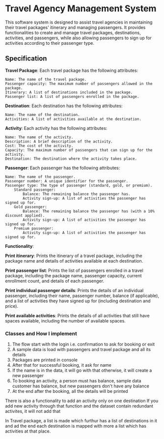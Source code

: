 # Travel Agency Management System
This software system is designed to assist travel agencies in maintaining their travel packages' itinerary and managing passengers. It provides functionalities to create and manage travel packages, destinations, activities, and passengers, while also allowing passengers to sign up for activities according to their passenger type.

## Specification
**Travel Package**: Each travel package has the following attributes:

    Name: The name of the travel package.
    Passenger capacity: The maximum number of passengers allowed in the package.
    Itinerary: A list of destinations included in the package.
    Passenger list: A list of passengers enrolled in the package.
        
**Destination**: Each destination has the following attributes:

    Name: The name of the destination.
    Activities: A list of activities available at the destination.
    
**Activity**: Each activity has the following attributes:

    Name: The name of the activity.
    Description: A brief description of the activity.
    Cost: The cost of the activity.
    Capacity: The maximum number of passengers that can sign up for the activity.
    Destination: The destination where the activity takes place.

**Passenger**: Each passenger has the following attributes:

    Name: The name of the passenger.
    Passenger number: A unique identifier for the passenger.
    Passenger type: The type of passenger (standard, gold, or premium).
        Standard passenger:
            Balance: The remaining balance the passenger has.
            Activity sign-up: A list of activities the passenger has signed up for.
        Gold passenger:
            Balance: The remaining balance the passenger has (with a 10% discount applied).
            Activity sign-up: A list of activities the passenger has signed up for.
        Premium passenger:
            Activity sign-up: A list of activities the passenger has signed up for.

**Functionality**:

**Print itinerary**: Prints the itinerary of a travel package, including the package name and details of activities available at each destination.

**Print passenger list**: Prints the list of passengers enrolled in a travel package, including the package name, passenger capacity, current enrollment count, and details of each passenger.

**Print individual passenger details**: Prints the details of an individual passenger, including their name, passenger number, balance (if applicable), and a list of activities they have signed up for (including destination and price).

**Print available activities**: Prints the details of all activities that still have spaces available, including the number of available spaces.

### Classes and How I implement
1. The flow start with the login i.e. confirmation to ask for booking or exit
2. A sample data is load with passengers and travel package and all its details
3. Packages are printed in console
4. After that for successful booking, it ask for name
5. If the name is in the data, it will go with that otherwise, it will create a new passenger
6. To booking an activity, a person must has balance, sample data customer has balance, but new passengers don't have any balance
7. At the end after the booking, all the details will be printed

There is also a functionality to add an activity only on one destination
If you add new activity through that function and the dataset contain redundant activites, it will not add that

In Travel package, a list is made which furthur has a list of destinations in it and ad the end each destination is mapped with more a list which has activities at that place.
